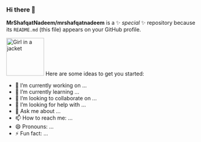 ### Hi there 👋


**MrShafqatNadeem/mrshafqatnadeem** is a ✨ _special_ ✨ repository because its `README.md` (this file) appears on your GitHub profile.


<img src="https://github.githubassets.com/images/mona-whisper.gif" alt="Girl in a jacket" width="100" height="100">
Here are some ideas to get you started:

- 🔭 I’m currently working on ...
- 🌱 I’m currently learning ...
- 👯 I’m looking to collaborate on ...
- 🤔 I’m looking for help with ...
- 💬 Ask me about ...
- 📫 How to reach me: ...
- 😄 Pronouns: ...
- ⚡ Fun fact: ...
